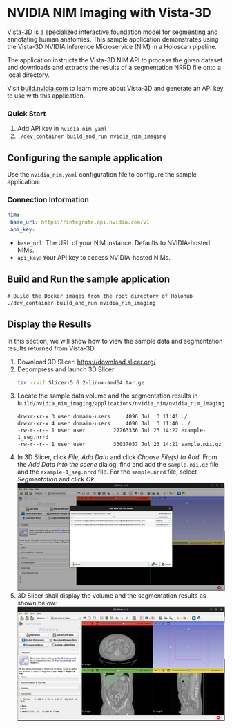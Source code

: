 # NVIDIA NIM Imaging with Vista-3D

[Vista-3D](https://build.nvidia.com/nvidia/vista-3d) is a specialized interactive foundation model for segmenting and annotating human anatomies.
This sample application demonstrates using the Vista-3D NVIDIA Inference Microservice (NIM) in a Holoscan pipeline.

The application instructs the Vista-3D NIM API to process the given dataset and downloads and extracts the results of a segmentation NRRD file onto a local directory.

Visit [build.nvidia.com](https://build.nvidia.com) to learn more about Vista-3D and generate an API key to use with this application.

### Quick Start

1. Add API key in `nvidia_nim.yaml`
2. `./dev_container build_and_run nvidia_nim_imaging`

## Configuring the sample application

Use the `nvidia_nim.yaml` configuration file to configure the sample application:

### Connection Information

```yaml
nim:
 base_url: https://integrate.api.nvidia.com/v1
 api_key:
```

- `base_url`: The URL of your NIM instance. Defaults to NVIDIA-hosted NIMs.
- `api_key`: Your API key to access NVIDIA-hosted NIMs.


## Build and Run the sample application

```
# Build the Docker images from the root directory of Holohub
./dev_container build_and_run nvidia_nim_imaging
```

## Display the Results

In this section, we will show how to view the sample data and segmentation results returned from Vista-3D.

1. Download 3D Slicer: https://download.slicer.org/
2. Decompress and launch 3D Slicer
   ```bash
   tar -xvzf Slicer-5.6.2-linux-amd64.tar.gz
   ```
3. Locate the sample data volume and the segmentation results in `build/nvidia_nim_imaging/applications/nvidia_nim/nvidia_nim_imaging`
   ```
   drwxr-xr-x 3 user domain-users     4096 Jul  3 11:41 ./
   drwxr-xr-x 4 user domain-users     4096 Jul  3 11:40 ../
   -rw-r--r-- 1 user user         27263336 Jul 23 14:22 example-1_seg.nrrd
   -rw-r--r-- 1 user user         33037057 Jul 23 14:21 sample.nii.gz
   ```
5. In 3D Slicer, click *File*, *Add Data* and click *Choose File(s) to Add*.
   From the *Add Data into the scene* dialog, find and add the `sample.nii.gz` file and the `example-1_seg.nrrd` file.
   For the `sample.nrrd` file, select *Segmentation* and click *Ok*.
   ![](./assets/3d-slicer-1.png)
6. 3D Slicer shall display the volume and the segmentation results as shown below:
   ![](./assets/3d-slicer-2.png)
